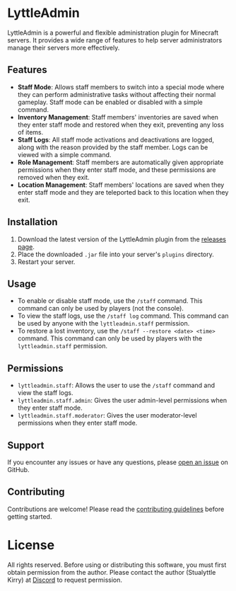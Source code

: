 # LyttleAdmin

LyttleAdmin is a powerful and flexible administration plugin for Minecraft servers. It provides a wide range of features to help server administrators manage their servers more effectively.

## Features

- **Staff Mode**: Allows staff members to switch into a special mode where they can perform administrative tasks without affecting their normal gameplay. Staff mode can be enabled or disabled with a simple command.
- **Inventory Management**: Staff members' inventories are saved when they enter staff mode and restored when they exit, preventing any loss of items.
- **Staff Logs**: All staff mode activations and deactivations are logged, along with the reason provided by the staff member. Logs can be viewed with a simple command.
- **Role Management**: Staff members are automatically given appropriate permissions when they enter staff mode, and these permissions are removed when they exit.
- **Location Management**: Staff members' locations are saved when they enter staff mode and they are teleported back to this location when they exit.

## Installation

1. Download the latest version of the LyttleAdmin plugin from the [releases page](https://github.com/Lyttle-Development/LyttleAdmin/releases).
2. Place the downloaded `.jar` file into your server's `plugins` directory.
3. Restart your server.

## Usage

- To enable or disable staff mode, use the `/staff` command. This command can only be used by players (not the console).
- To view the staff logs, use the `/staff log` command. This command can be used by anyone with the `lyttleadmin.staff` permission.
- To restore a lost inventory, use the `/staff --restore <date> <time>` command. This command can only be used by players with the `lyttleadmin.staff` permission.

## Permissions

- `lyttleadmin.staff`: Allows the user to use the `/staff` command and view the staff logs.
- `lyttleadmin.staff.admin`: Gives the user admin-level permissions when they enter staff mode.
- `lyttleadmin.staff.moderator`: Gives the user moderator-level permissions when they enter staff mode.

## Support

If you encounter any issues or have any questions, please [open an issue](https://github.com/Lyttle-Development/LyttleAdmin/issues) on GitHub.

## Contributing

Contributions are welcome! Please read the [contributing guidelines](CONTRIBUTING.md) before getting started.

# License

All rights reserved. Before using or distributing this software, you must first obtain permission from the author. Please contact the author (Stualyttle Kirry) at [Discord](https://discord.com/invite/QfqFFPFFQZ) to request permission.